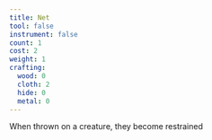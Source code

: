 ```yaml
---
title: Net
tool: false
instrument: false
count: 1
cost: 2
weight: 1
crafting:
  wood: 0
  cloth: 2
  hide: 0
  metal: 0
---
```


When thrown on a creature, they become restrained
